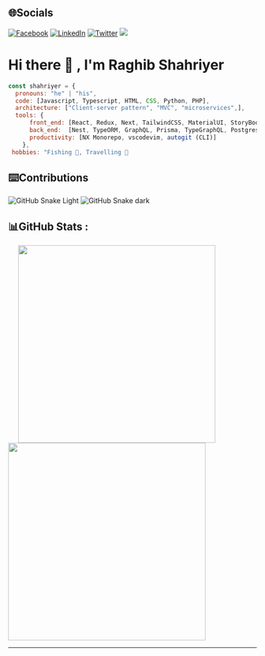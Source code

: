 ## 🌐Socials

[![Facebook](https://img.shields.io/badge/Facebook-%231877F2.svg?logo=Facebook&logoColor=white)](https://facebook.com/vcshahriyer) [![LinkedIn](https://img.shields.io/badge/LinkedIn-%230077B5.svg?logo=linkedin&logoColor=white)](https://linkedin.com/in/raghib-shahriyer) [![Twitter](https://img.shields.io/badge/Twitter-%231DA1F2.svg?logo=Twitter&logoColor=white)](https://twitter.com/VCshahriyer)
[![](https://visitcount.itsvg.in/api?id=vcshahriyer&icon=3&color=3)](https://visitcount.itsvg.in)

# Hi there 👋 , I'm Raghib Shahriyer

```javascript
const shahriyer = {
  pronouns: "he" | "his",
  code: [Javascript, Typescript, HTML, CSS, Python, PHP],
  architecture: ["Client-server pattern", "MVC", "microservices",],
  tools: {
      front_end: [React, Redux, Next, TailwindCSS, MaterialUI, StoryBook],
      back_end:  [Nest, TypeORM, GraphQL, Prisma, TypeGraphQL, Postgres, MySql],
      productivity: [NX Monorepo, vscodevim, autogit (CLI)]
    },
 hobbies: "Fishing 🎣, Travelling 🌊

```

## ⌨️Contributions

![GitHub Snake Light](https://github.com/vcshahriyer/vcshahriyer/blob/output/github-snake.svg#gh-light-mode-only)
![GitHub Snake dark](https://github.com/vcshahriyer/vcshahriyer/blob/output/github-snake-dark.svg#gh-dark-mode-only)

## 📊GitHub Stats :

<p asign = "left">
 <img style="margin-left: 20px" src = "https://github-readme-stats.vercel.app/api?username=vcshahriyer&theme=merko&hide_border=true&include_all_commits=true&count_private=true" width="400" >
  <img src = "https://github-readme-stats.vercel.app/api/top-langs/?username=vcshahriyer&theme=merko&hide_border=true&include_all_commits=true&count_private=true&layout=compact"  width="400">
</p>

---
